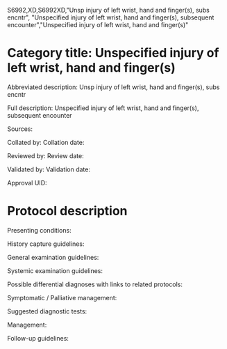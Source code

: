 S6992,XD,S6992XD,"Unsp injury of left wrist, hand and finger(s), subs encntr", "Unspecified injury of left wrist, hand and finger(s), subsequent encounter","Unspecified injury of left wrist, hand and finger(s)"
# Category title: Unspecified injury of left wrist, hand and finger(s)

Abbreviated description: Unsp injury of left wrist, hand and finger(s), subs encntr

Full description: Unspecified injury of left wrist, hand and finger(s), subsequent encounter

Sources:

Collated by:
Collation date:

Reviewed by:
Review date:

Validated by:
Validation date:

Approval UID:

# Protocol description

Presenting conditions:

History capture guidelines:

General examination guidelines:

Systemic examination guidelines:

Possible differential diagnoses with links to related protocols:

Symptomatic / Palliative management:

Suggested diagnostic tests:

Management:

Follow-up guidelines:

